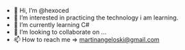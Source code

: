 - 👋 Hi, I’m @hexoced
- 👀 I’m interested in practicing the technology i am learning.
- 🌱 I’m currently learning C#
- 💞️ I’m looking to collaborate on ...
- 📫 How to reach me => martinangeloski@gmail.com

<!---
hexoced/hexoced is a ✨ special ✨ repository because its `README.md` (this file) appears on your GitHub profile.
You can click the Preview link to take a look at your changes.
--->
